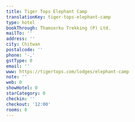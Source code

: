 ```yaml
---
title: Tiger Tops Elephant Camp
translationKey: tiger-tops-elephant-camp
type: hotel
bookThrough: Thamserku Trekking (P) Ltd.
mailTo: ''
address: ''
city: Chitwan
postalcode: ''
phone: '-,'
gstType: 0
email: ''
www: https://tigertops.com/lodges/elephant-camp
note: ''
web: 0
showHotel: 0
starCategory: 0
checkin: ''
checkout: '12:00'
rooms: 0
---
```

